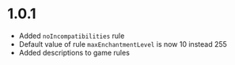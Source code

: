 # 1.0.1
- Added `noIncompatibilities` rule
- Default value of rule `maxEnchantmentLevel` is now 10 instead 255
- Added descriptions to game rules